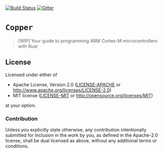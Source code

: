 [![Build Status][travis]](https://travis-ci.org/japaric/copper)
[![Gitter][gitter]](https://gitter.im/japaric/copper)

[gitter]: https://badges.gitter.im/japaric/copper.svg
[travis]: https://travis-ci.org/japaric/copper.svg?branch=master

# `Copper`

> [WIP] Your guide to programming ARM Cortex-M microcontrollers with Rust

## License

Licensed under either of

- Apache License, Version 2.0 ([LICENSE-APACHE](LICENSE-APACHE) or
  http://www.apache.org/licenses/LICENSE-2.0)
- MIT license ([LICENSE-MIT](LICENSE-MIT) or http://opensource.org/licenses/MIT)

at your option.

### Contribution

Unless you explicitly state otherwise, any contribution intentionally submitted for inclusion in the
work by you, as defined in the Apache-2.0 license, shall be dual licensed as above, without any
additional terms or conditions.
